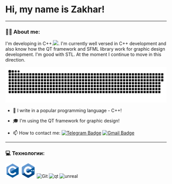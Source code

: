 
# Hi, my name is Zakhar!

---

### :man_technologist: About me:

I'm developing in C++.<img src="https://media.giphy.com/media/WUlplcMpOCEmTGBtBW/giphy.gif" width="30px">. I'm currently well versed in C++ development and also know how the QT framework and SFML library work for graphic design development. I'm good with STL. At the moment I continue to move in this direction.

<p align="center">
 <img width="600" src="snake.svg" alt="snake"/>
</p> 

- :seedling: I write in a popular programming language - C++!

- :mortar_board: I'm using the QT framework for graphic design!

- :mailbox: How to contact me:  [![Telegram Badge](https://img.shields.io/badge/-bladykozakhar-blue?style=flat&logo=Telegram&logoColor=white)](https://t.me/develop_c) [![Gmail Badge](https://img.shields.io/badge/-Gmail-red?style=flat&logo=Gmail&logoColor=white)](mailto:bladykozakhar@gmail.com)

---

### 💻 Технологии:

<p align="left">
<a>
<img src="https://raw.githubusercontent.com/devicons/devicon/master/icons/c/c-original.svg" alt="c" width="45" height="45"/> </a>
<a>
<img src="https://raw.githubusercontent.com/devicons/devicon/master/icons/cplusplus/cplusplus-original.svg" alt="cplusplus" width="45" height="45"/>
</a>
<a>
<img src="https://raw.githubusercontent.com/danielcranney/readme-generator/main/public/icons/skills/git-colored.svg" width="45" height="45" alt="Git" />
</a>
<a>
<img src="https://upload.wikimedia.org/wikipedia/commons/0/0b/Qt_logo_2016.svg" alt="qt" width="45" height="45"/>
</a>
<a>
<img src="https://raw.githubusercontent.com/kenangundogan/fontisto/036b7eca71aab1bef8e6a0518f7329f13ed62f6b/icons/svg/brand/unreal-engine.svg" alt="unreal" width="45" height="45"/> </a>
</p>

<!--### 💻 Codewars:

![codewars](https://www.codewars.com/users/zakharbladyko/badges/large)

<!-- ### ⚙️ GitHub статистика:

<table>
  <tr>
    <td>
      <img align="left" src="http://github-readme-streak-stats.herokuapp.com?user=zakharbladyko1&theme=dark&background=000000" alt="webDev's Github stats" />
    </td>
    <td>
      <img height="195px" align="right" alt="webDev's Github Languages" src="https://github-readme-stats-sigma-five.vercel.app/api/top-langs/?username=zakharbladyko1&layout=compact&theme=vision-friendly-dark" />
    </td>
  </tr>
</table> -->

 <!-- ![Visitor Badge](https://visitor-badge.laobi.icu/badge?page_id=zakharbladyko1) --!>
